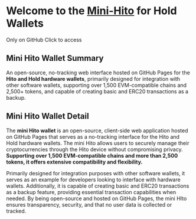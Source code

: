 # Welcome to the [Mini-Hito](https://mini.hito.dev) for Hold Wallets
Only on GitHub
Click to access

## Mini Hito Wallet Summary
An open-source, no-tracking web interface hosted on GitHub Pages for the **Hito and Hold hardware wallets**, primarily designed for integration with other software wallets, supporting over 1,500 EVM-compatible chains and 2,500+ tokens, and capable of creating basic and ERC20 transactions as a backup.

## Mini Hito Wallet Detail
The **mini Hito wallet** is an open-source, client-side web application hosted on GitHub Pages that serves as a no-tracking interface for the Hito and Hold hardware wallets. The mini Hito allows users to securely manage their cryptocurrencies through the Hito device without compromising privacy. **Supporting over 1,500 EVM-compatible chains and more than 2,500 tokens, it offers extensive compatibility and flexibility.**

Primarily designed for integration purposes with other software wallets, it serves as an example for developers looking to interface with hardware wallets. Additionally, it is capable of creating basic and ERC20 transactions as a backup feature, providing essential transaction capabilities when needed. By being open-source and hosted on GitHub Pages, the mini HIto ensures transparency, security, and that no user data is collected or tracked.

